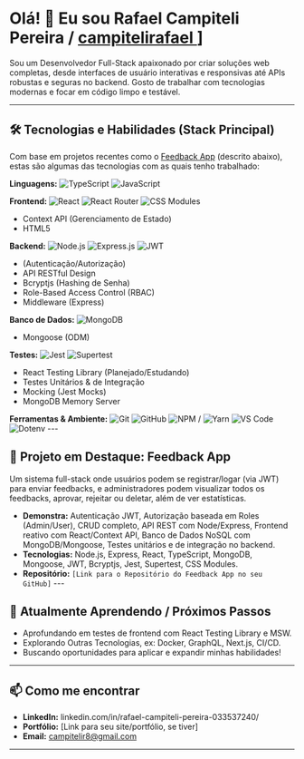 # Olá! 👋 Eu sou Rafael Campiteli Pereira / [ campitelirafael ](https://github.com/CampiteliRafael/)]

Sou um Desenvolvedor Full-Stack apaixonado por criar soluções web completas, desde interfaces de usuário interativas e responsivas até APIs robustas e seguras no backend. Gosto de trabalhar com tecnologias modernas e focar em código limpo e testável.

---

## 🛠️ Tecnologias e Habilidades (Stack Principal)

Com base em projetos recentes como o [Feedback App](#-projeto-em-destaque-feedback-app) (descrito abaixo), estas são algumas das tecnologias com as quais tenho trabalhado:

**Linguagens:**
![TypeScript](https://img.shields.io/badge/TypeScript-3178C6?style=flat&logo=typescript&logoColor=white)
![JavaScript](https://img.shields.io/badge/JavaScript-F7DF1E?style=flat&logo=javascript&logoColor=black)

**Frontend:**
![React](https://img.shields.io/badge/React-61DAFB?style=flat&logo=react&logoColor=black)
![React Router](https://img.shields.io/badge/React_Router-CA4245?style=flat&logo=react-router&logoColor=white)
![CSS Modules](https://img.shields.io/badge/CSS_Modules-000000?style=flat&logo=css3&logoColor=white) 
* Context API (Gerenciamento de Estado)
* HTML5

**Backend:**
![Node.js](https://img.shields.io/badge/Node.js-339933?style=flat&logo=nodedotjs&logoColor=white)
![Express.js](https://img.shields.io/badge/Express.js-000000?style=flat&logo=express&logoColor=white)
![JWT](https://img.shields.io/badge/JWT-000000?style=flat&logo=jsonwebtokens&logoColor=white) 
* (Autenticação/Autorização)
* API RESTful Design
* Bcryptjs (Hashing de Senha)
* Role-Based Access Control (RBAC)
* Middleware (Express)

**Banco de Dados:**
![MongoDB](https://img.shields.io/badge/MongoDB-47A248?style=flat&logo=mongodb&logoColor=white)
* Mongoose (ODM)

**Testes:**
![Jest](https://img.shields.io/badge/Jest-C21325?style=flat&logo=jest&logoColor=white)
![Supertest](https://img.shields.io/badge/Supertest-E33A5A?style=flat) 
* React Testing Library (Planejado/Estudando)
* Testes Unitários & de Integração
* Mocking (Jest Mocks)
* MongoDB Memory Server

**Ferramentas & Ambiente:**
![Git](https://img.shields.io/badge/Git-F05032?style=flat&logo=git&logoColor=white)
![GitHub](https://img.shields.io/badge/GitHub-181717?style=flat&logo=github&logoColor=white)
![NPM](https://img.shields.io/badge/npm-CB3837?style=flat&logo=npm&logoColor=white) / ![Yarn](https://img.shields.io/badge/Yarn-2C8EBB?style=flat&logo=yarn&logoColor=white)
![VS Code](https://img.shields.io/badge/VS_Code-007ACC?style=flat&logo=visualstudiocode&logoColor=white)
![Dotenv](https://img.shields.io/badge/dotenv-ECD53F?style=flat) ---

## 📌 Projeto em Destaque: Feedback App

Um sistema full-stack onde usuários podem se registrar/logar (via JWT) para enviar feedbacks, e administradores podem visualizar todos os feedbacks, aprovar, rejeitar ou deletar, além de ver estatísticas.

* **Demonstra:** Autenticação JWT, Autorização baseada em Roles (Admin/User), CRUD completo, API REST com Node/Express, Frontend reativo com React/Context API, Banco de Dados NoSQL com MongoDB/Mongoose, Testes unitários e de integração no backend.
* **Tecnologias:** Node.js, Express, React, TypeScript, MongoDB, Mongoose, JWT, Bcryptjs, Jest, Supertest, CSS Modules.
* **Repositório:** `[Link para o Repositório do Feedback App no seu GitHub]` ---

## 🌱 Atualmente Aprendendo / Próximos Passos

* Aprofundando em testes de frontend com React Testing Library e MSW.
* Explorando Outras Tecnologias, ex: Docker, GraphQL, Next.js, CI/CD.
* Buscando oportunidades para aplicar e expandir minhas habilidades!

---

## 📫 Como me encontrar

* **LinkedIn:** linkedin.com/in/rafael-campiteli-pereira-033537240/
* **Portfólio:** [Link para seu site/portfólio, se tiver]
* **Email:** campitelir8@gmail.com

---
